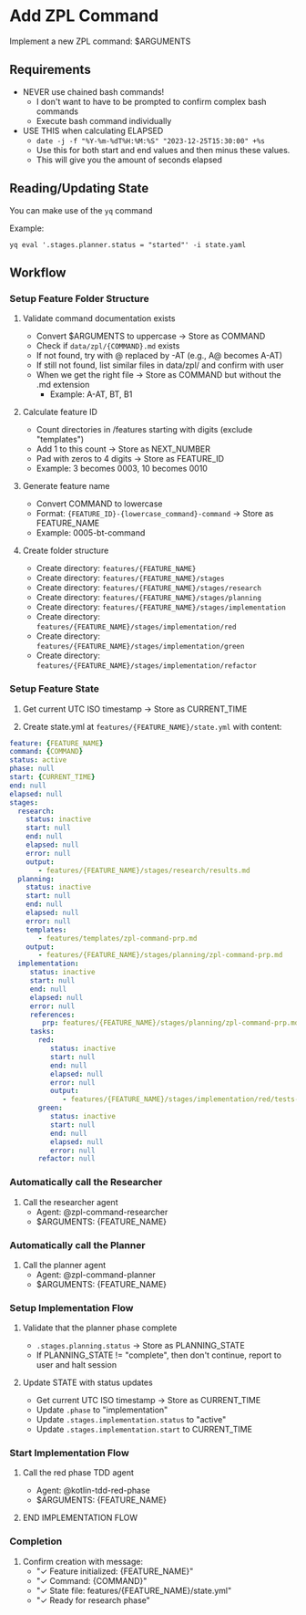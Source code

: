 # Add ZPL Command

Implement a new ZPL command: $ARGUMENTS

## Requirements

- NEVER use chained bash commands!
   - I don't want to have to be prompted to confirm complex bash commands
   - Execute bash command individually
- USE THIS when calculating ELAPSED
   - `date -j -f "%Y-%m-%dT%H:%M:%S" "2023-12-25T15:30:00" +%s`
   - Use this for both start and end values and then minus these values.
   - This will give you the amount of seconds elapsed

## Reading/Updating State
You can make use of the `yq` command

Example:
```shell
yq eval '.stages.planner.status = "started"' -i state.yaml
```

## Workflow
### Setup Feature Folder Structure

1. Validate command documentation exists
   - Convert $ARGUMENTS to uppercase → Store as COMMAND
   - Check if `data/zpl/{COMMAND}.md` exists
   - If not found, try with @ replaced by -AT (e.g., A@ becomes A-AT)
   - If still not found, list similar files in data/zpl/ and confirm with user
   - When we get the right file  → Store as COMMAND but without the .md extension
     - Example: A-AT, BT, B1

2. Calculate feature ID
   - Count directories in /features starting with digits (exclude "templates")
   - Add 1 to this count → Store as NEXT_NUMBER
   - Pad with zeros to 4 digits → Store as FEATURE_ID
   - Example: 3 becomes 0003, 10 becomes 0010

3. Generate feature name
   - Convert COMMAND to lowercase
   - Format: `{FEATURE_ID}-{lowercase_command}-command` → Store as FEATURE_NAME
   - Example: 0005-bt-command

4. Create folder structure
   - Create directory: `features/{FEATURE_NAME}`
   - Create directory: `features/{FEATURE_NAME}/stages`
   - Create directory: `features/{FEATURE_NAME}/stages/research`
   - Create directory: `features/{FEATURE_NAME}/stages/planning`
   - Create directory: `features/{FEATURE_NAME}/stages/implementation`
   - Create directory: `features/{FEATURE_NAME}/stages/implementation/red`
   - Create directory: `features/{FEATURE_NAME}/stages/implementation/green`
   - Create directory: `features/{FEATURE_NAME}/stages/implementation/refactor`

### Setup Feature State

1. Get current UTC ISO timestamp → Store as CURRENT_TIME

2. Create state.yml at `features/{FEATURE_NAME}/state.yml` with content:
```yaml
feature: {FEATURE_NAME}
command: {COMMAND}
status: active
phase: null
start: {CURRENT_TIME}
end: null
elapsed: null
stages:
  research:
    status: inactive
    start: null
    end: null
    elapsed: null
    error: null
    output:
       - features/{FEATURE_NAME}/stages/research/results.md
  planning:
    status: inactive
    start: null
    end: null
    elapsed: null
    error: null
    templates:
       - features/templates/zpl-command-prp.md
    output:
       - features/{FEATURE_NAME}/stages/planning/zpl-command-prp.md
  implementation:
     status: inactive
     start: null
     end: null
     elapsed: null
     error: null
     references:
        prp: features/{FEATURE_NAME}/stages/planning/zpl-command-prp.md
     tasks:
       red:
          status: inactive
          start: null
          end: null
          elapsed: null
          error: null
          output:
             - features/{FEATURE_NAME}/stages/implementation/red/tests-created.md
       green:
          status: inactive
          start: null
          end: null
          elapsed: null
          error: null
       refactor: null
```

### Automatically call the Researcher

1. Call the researcher agent
   - Agent: @zpl-command-researcher
   - $ARGUMENTS: {FEATURE_NAME}

### Automatically call the Planner

1. Call the planner agent
   - Agent: @zpl-command-planner
   - $ARGUMENTS: {FEATURE_NAME}

### Setup Implementation Flow

1. Validate that the planner phase complete
   - `.stages.planning.status` → Store as PLANNING_STATE
   - If PLANNING_STATE != "complete", then don't continue, report to user and halt session

2. Update STATE with status updates
   - Get current UTC ISO timestamp → Store as CURRENT_TIME
   - Update `.phase` to "implementation"
   - Update `.stages.implementation.status` to "active"
   - Update `.stages.implementation.start` to CURRENT_TIME

### Start Implementation Flow

1. Call the red phase TDD agent
   - Agent: @kotlin-tdd-red-phase
   - $ARGUMENTS: {FEATURE_NAME}

2. END IMPLEMENTATION FLOW

### Completion

1. Confirm creation with message:
   - "✓ Feature initialized: {FEATURE_NAME}"
   - "✓ Command: {COMMAND}"
   - "✓ State file: features/{FEATURE_NAME}/state.yml"
   - "✓ Ready for research phase"